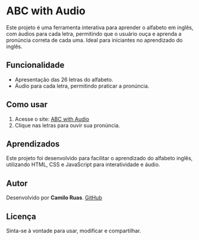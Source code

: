 # ABC with Audio

Este projeto é uma ferramenta interativa para aprender o alfabeto em inglês, com áudios para cada letra, permitindo que o usuário ouça e aprenda a pronúncia correta de cada uma. Ideal para iniciantes no aprendizado do inglês.

## Funcionalidade

- Apresentação das 26 letras do alfabeto.
- Áudio para cada letra, permitindo praticar a pronúncia.

## Como usar

1. Acesse o site: [ABC with Audio](https://camiloruas.github.io/english-alphabet-audio/)
2. Clique nas letras para ouvir sua pronúncia.

## Aprendizados

Este projeto foi desenvolvido para facilitar o aprendizado do alfabeto inglês, utilizando HTML, CSS e JavaScript para interatividade e áudio.

## Autor

Desenvolvido por **Camilo Ruas**.
[GitHub](https://github.com/Camiloruas)

## Licença

Sinta-se à vontade para usar, modificar e compartilhar.